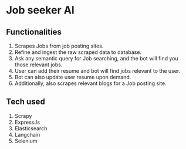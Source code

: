 # Job seeker AI

## Functionalities
1. Scrapes Jobs from job posting sites.
2. Refine and ingest the raw scraped data to database.
3. Ask any semantic query for Job searching, and the bot will find you those relevant jobs.
4. User can add their resume and bot will find jobs relevant to the user.
5. Bot can also update user resume upon demand.
6. Additionally, also scrapes relevant blogs for a Job posting site.

## Tech used
1. Scrapy
2. ExpressJs
3. Elasticsearch
4. Langchain
5. Selenium
